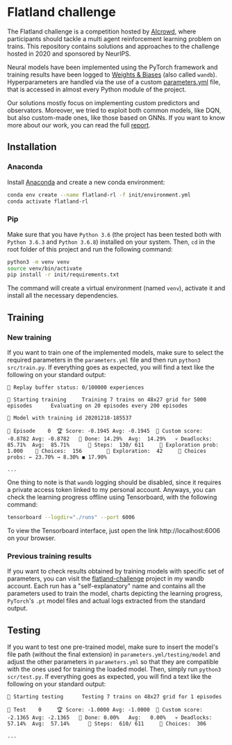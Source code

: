 # Flatland challenge

The Flatland challenge is a competition hosted by [AIcrowd](https://www.aicrowd.com/challenges/neurips-2020-flatland-challenge/), where participants should tackle a multi agent reinforcement learning problem on trains. This repository contains solutions and approaches to the challenge hosted in 2020 and sponsored by NeurIPS.

Neural models have been implemented using the PyTorch framework and training results have been logged to [Weights & Biases](https://wandb.ai/) (also called `wandb`). Hyperparameters are handled via the use of a custom [parameters.yml](parameters.yml) file, that is accessed in almost every Python module of the project.

Our solutions mostly focus on implementing custom predictors and observators. Moreover, we tried to exploit both common models, like DQN, but also custom-made ones, like those based on GNNs. If you want to know more about our work, you can read the full [report](report/report.pdf).

## Installation

### Anaconda

Install [Anaconda](https://www.anaconda.com/distribution/) and create a new conda environment:

```bash
conda env create --name flatland-rl -f init/environment.yml
conda activate flatland-rl
```

### Pip

Make sure that you have `Python 3.6` (the project has been tested both with `Python 3.6.3` and `Python 3.6.8`) installed on your system. Then, `cd` in the root folder of this project and run the following command:

```bash
python3 -m venv venv
source venv/bin/activate
pip install -r init/requirements.txt
```

The command will create a virtual environment (named `venv`), activate it and install all the necessary dependencies.

## Training

### New training

If you want to train one of the implemented models, make sure to select the required parameters in the `parameters.yml` file and then run `python3 src/train.py`. If everything goes as expected, you will find a text like the following on your standard output:

```
💾 Replay buffer status: 0/100000 experiences

🚉 Starting training     Training 7 trains on 48x27 grid for 5000 episodes      Evaluating on 20 episodes every 200 episodes

🧠 Model with training id 20201218-185537

🚂 Episode    0  🏆 Score: -0.1945 Avg: -0.1945  🏅 Custom score: -0.8782 Avg: -0.8782   💯 Done: 14.29%  Avg:  14.29%   💀 Deadlocks: 85.71%  Avg:  85.71%      🦶 Steps:  130/ 611     🎲 Exploration prob: 1.000    🤔 Choices:  156        🤠 Exploration:  42     🔀 Choices probs: ← 23.70% → 8.30% ◼ 17.90% 

...
```

One thing to note is that `wandb` logging should be disabled, since it requires a private access token linked to my personal account. Anyways, you can check the learning progress offline using Tensorboard, with the following command:

```bash
tensorboard --logdir="./runs" --port 6006
```

To view the Tensorboard interface, just open the link http://localhost:6006 on your browser.

### Previous training results

If you want to check results obtained by training models with specific set of parameters, you can visit the [flatland-challenge](https://wandb.ai/wadaboa/flatland-challenge?workspace=user-wadaboa) project in my wandb account. Each run has a "self-explanatory" name and contains all the parameters used to train the model, charts depicting the learning progress, `PyTorch`'s `.pt` model files and actual logs extracted from the standard output.

## Testing

If you want to test one pre-trained model, make sure to insert the model's file path (without the final extension) in `parameters.yml/testing/model` and adjust the other parameters in `parameters.yml` so that they are compatible with the ones used for training the loaded model. Then, simply run `python3 scr/test.py`. If everything goes as expected, you will find a text like the following on your standard output:

```
🚉 Starting testing      Testing 7 trains on 48x27 grid for 1 episodes

🚂 Test    0     🏆 Score: -1.0000 Avg: -1.0000  🏅 Custom score: -2.1365 Avg: -2.1365   💯 Done: 0.00%   Avg:   0.00%   💀 Deadlocks: 57.14%  Avg:  57.14%      🦶 Steps:  610/ 611     🤔 Choices:  306

...
```
